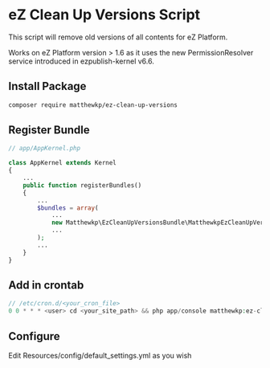 # eZ Clean Up Versions Script
This script will remove old versions of all contents for eZ Platform.

Works on eZ Platform version > 1.6 as it uses the new PermissionResolver service introduced in ezpublish-kernel v6.6.
## Install Package
```bash
composer require matthewkp/ez-clean-up-versions
```
## Register Bundle
```php
// app/AppKernel.php

class AppKernel extends Kernel
{
    ...
    public function registerBundles()
    {
        ...
        $bundles = array(
            ...
            new Matthewkp\EzCleanUpVersionsBundle\MatthewkpEzCleanUpVersionsBundle(),
            ...
        );
        ...
    }
}
```
## Add in crontab
```php
// /etc/cron.d/<your_cron_file>
0 0 * * * <user> cd <your_site_path> && php app/console matthewkp:ez-clean-up-versions --env=<ENV> > 2>&1
```

## Configure
Edit Resources/config/default_settings.yml as you wish 
